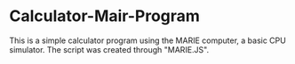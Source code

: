 # Calculator-Mair-Program
This is a simple calculator program using the MARIE computer, a basic CPU simulator. The script was created through "MARIE.JS". 
